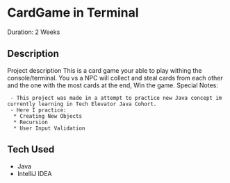 # CardGame in Terminal
Duration: 2 Weeks

## Description
Project description
   This is a card game your able to play withing the console/terminal. You vs a NPC will collect and steal cards from each other and the one with the most cards at the end, Win the game.
   Special Notes:
   
     - This project was made in a attempt to practice new Java concept im currently learning in Tech Elevator Java Cohort.
     - Here I practice:
      * Creating New Objects
      * Recursion
      * User Input Validation

## Tech Used

  - Java
  - IntelliJ IDEA
